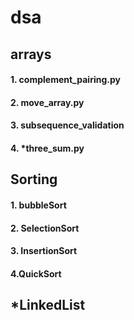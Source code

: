 # dsa
## arrays
#### 1. complement_pairing.py
#### 2. move_array.py
#### 3. subsequence_validation
#### 4. *three_sum.py


## Sorting
#### 1. bubbleSort
#### 2. SelectionSort
#### 3. InsertionSort
#### 4.QuickSort


## *LinkedList

